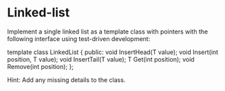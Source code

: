# Linked-list

Implement a single linked list as a template class with pointers with the following interface using test-driven development:


template <typename T>
class LinkedList
{
public:
   void InsertHead(T value);
   void Insert(int position, T value);
   void InsertTail(T value);
   T Get(int position);
   void Remove(int position);
};

Hint: Add any missing details to the class.